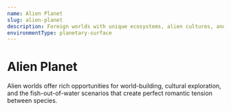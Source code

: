 ```yaml
---
name: Alien Planet
slug: alien-planet
description: Foreign worlds with unique ecosystems, alien cultures, and environments that challenge Earth-born characters.
environmentType: planetary-surface
---
```


# Alien Planet

Alien worlds offer rich opportunities for world-building, cultural exploration, and the fish-out-of-water scenarios that create perfect romantic tension between species.